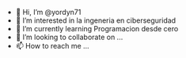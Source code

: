 - 👋 Hi, I’m @yordyn71
- 👀 I’m interested in la ingeneria en ciberseguridad
- 🌱 I’m currently learning Programacion desde cero
- 💞️ I’m looking to collaborate on ...
- 📫 How to reach me ...

<!---
yordyn71/yordyn71 is a ✨ special ✨ repository because its `README.md` (this file) appears on your GitHub profile.
You can click the Preview link to take a look at your changes.
--->
